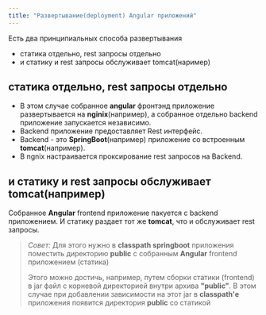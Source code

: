 ```yaml
---
title: "Развертывание(deployment) Angular приложений"
---
```

Есть два принципиальных способа развертывания<!--more-->
* статика отдельно, rest запросы отдельно
* и статику и rest запросы обслуживает tomcat(наример)

## статика отдельно, rest запросы отдельно

* В этом случае собранное __angular__ фронтэнд приложение развертывается на __nginix__(например), а собранное отдельно backend приложение запускается независимо.
* Backend приложение предоставляет Rest интерфейс.
* Backend - это __SpringBoot__(например) приложение со встроенным __tomcat__(например).
* В ngnix настраивается проксирование rest запросов на Backend.

## и статику и rest запросы обслуживает __tomcat__(например)

Собранное __Angular__ frontend приложение пакуется с backend приложением. И статику раздает тот же __tomcat__, что и обслуживает rest запросы.

> _Совет:_ 
> Для этого нужно в __classpath springboot__ приложения поместить директорию __public__ с собранным __Angular__ frontend приложением (статика)
>
> Этого можно достичь, например, путем сборки статики (frontend) в jar файл с корневой директорией внутри архива __"public"__. В этом случае при добавлении зависимости на этот jar в __classpath'е__ приложения появится директория __public__ со статикой
